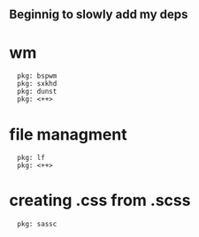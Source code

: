 ## Beginnig to slowly add my deps

# wm

      pkg: bspwm
      pkg: sxkhd
      pkg: dunst
      pkg: <++>

# file managment

      pkg: lf
      pkg: <++>

# creating .css from .scss

      pkg: sassc
